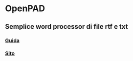 # OpenPAD

## Semplice word processor di file rtf e txt

### [Guida](https://sebastianodavolio.altervista.org/openpad/guide.html)
### [Sito](https://sebastianodavolio.altervista.org/openpad/)

